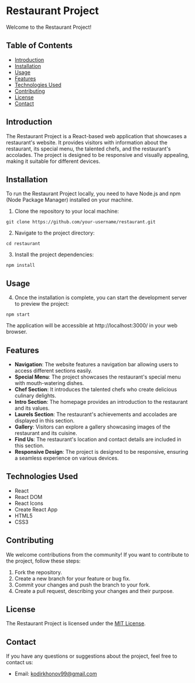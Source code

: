 # Restaurant Project

Welcome to the Restaurant Project!

## Table of Contents

- [Introduction](#introduction)
- [Installation](#installation)
- [Usage](#usage)
- [Features](#features)
- [Technologies Used](#technologies-used)
- [Contributing](#contributing)
- [License](#license)
- [Contact](#contact)

## Introduction

The Restaurant Project is a React-based web application that showcases a restaurant's website. It provides visitors with information about the restaurant, its special menu, the talented chefs, and the restaurant's accolades. The project is designed to be responsive and visually appealing, making it suitable for different devices.

## Installation

To run the Restaurant Project locally, you need to have Node.js and npm (Node Package Manager) installed on your machine.

1. Clone the repository to your local machine:

```
git clone https://github.com/your-username/restaurant.git
```
2. Navigate to the project directory:

```
cd restaurant
```

3. Install the project dependencies:
```
npm install
```
## Usage
4. Once the installation is complete, you can start the development server to preview the project:
```
npm start
```
The application will be accessible at http://localhost:3000/ in your web browser.

## Features

- **Navigation**: The website features a navigation bar allowing users to access different sections easily.
- **Special Menu**: The project showcases the restaurant's special menu with mouth-watering dishes.
- **Chef Section**: It introduces the talented chefs who create delicious culinary delights.
- **Intro Section**: The homepage provides an introduction to the restaurant and its values.
- **Laurels Section**: The restaurant's achievements and accolades are displayed in this section.
- **Gallery**: Visitors can explore a gallery showcasing images of the restaurant and its cuisine.
- **Find Us**: The restaurant's location and contact details are included in this section.
- **Responsive Design**: The project is designed to be responsive, ensuring a seamless experience on various devices.

## Technologies Used

- React
- React DOM
- React Icons
- Create React App
- HTML5
- CSS3

## Contributing

We welcome contributions from the community! If you want to contribute to the project, follow these steps:

1. Fork the repository.
2. Create a new branch for your feature or bug fix.
3. Commit your changes and push the branch to your fork.
4. Create a pull request, describing your changes and their purpose.

## License

The Restaurant Project is licensed under the [MIT License](LICENSE).

## Contact

If you have any questions or suggestions about the project, feel free to contact us:

- Email: [kodirkhonov99@gmail.com](mailto:kodirkhonov99@gmail.com)
